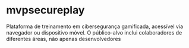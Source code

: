 # mvpsecureplay
Plataforma de treinamento em cibersegurança gamificada, acessível via navegador ou dispositivo móvel. O público-alvo inclui colaboradores de diferentes áreas, não apenas desenvolvedores
